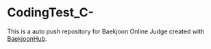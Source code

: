 # CodingTest_C-
This is a auto push repository for Baekjoon Online Judge created with [BaekjoonHub](https://github.com/BaekjoonHub/BaekjoonHub).
